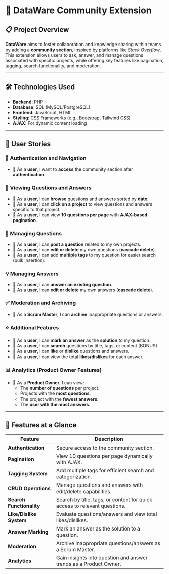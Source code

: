 # 🚀 DataWare Community Extension

## 📋 Project Overview

**DataWare** aims to foster collaboration and knowledge sharing within teams by adding a **community section**, inspired by platforms like *Stack Overflow*. This extension allows users to ask, answer, and manage questions associated with specific projects, while offering key features like pagination, tagging, search functionality, and moderation.

---

## 🛠️ Technologies Used

- **Backend**: PHP
- **Database**: SQL (MySQL/PostgreSQL)
- **Frontend**: JavaScript, HTML
- **Styling**: CSS Frameworks (e.g., Bootstrap, Tailwind CSS)
- **AJAX**: For dynamic content loading

---

## 📖 User Stories

### 🔐 Authentication and Navigation
- 💬 As a **user**, I want to **access** the community section after **authentication**.

### 📑 Viewing Questions and Answers
- 💬 As a **user**, I can **browse** questions and answers sorted by **date**.
- 💬 As a **user**, I can **click on a project** to view questions and answers specific to that project.
- 💬 As a **user**, I can view **10 questions per page** with **AJAX-based pagination**.

### 📝 Managing Questions
- 💬 As a **user**, I can **post a question** related to my own projects.
- 💬 As a **user**, I can **edit or delete** my own questions (**cascade delete**).
- 💬 As a **user**, I can add **multiple tags** to my question for easier search (bulk insertion).

### 💡 Managing Answers
- 💬 As a **user**, I can **answer an existing question**.
- 💬 As a **user**, I can **edit or delete** my own answers (**cascade delete**).

### ✅ Moderation and Archiving
- 💬 As a **Scrum Master**, I can **archive** inappropriate questions or answers.

### ⭐ Additional Features
- 💬 As a **user**, I can **mark an answer** as the **solution** to my question.
- 💬 As a **user**, I can **search** questions by title, tags, or content (BONUS).
- 💬 As a **user**, I can **like** or **dislike** questions and answers.
- 💬 As a **user**, I can view the total **likes/dislikes** for each answer.

### 📊 Analytics (Product Owner Features)
- 💬 As a **Product Owner**, I can view:
  - The **number of questions** per project.
  - Projects with the **most questions**.
  - The project with the **fewest answers**.
  - The **user with the most answers**.

---

## 🎨 Features at a Glance

| Feature                       | Description                                                                 |
|-------------------------------|-----------------------------------------------------------------------------|
| **Authentication**            | Secure access to the community section.                                    |
| **Pagination**                | View 10 questions per page dynamically with AJAX.                         |
| **Tagging System**            | Add multiple tags for efficient search and categorization.                |
| **CRUD Operations**           | Manage questions and answers with edit/delete capabilities.               |
| **Search Functionality**      | Search by title, tags, or content for quick access to relevant questions. |
| **Like/Dislike System**       | Evaluate questions/answers and view total likes/dislikes.                 |
| **Answer Marking**            | Mark an answer as the solution to a question.                             |
| **Moderation**                | Archive inappropriate questions/answers as a Scrum Master.                |
| **Analytics**                 | Gain insights into question and answer trends as a Product Owner.         |
